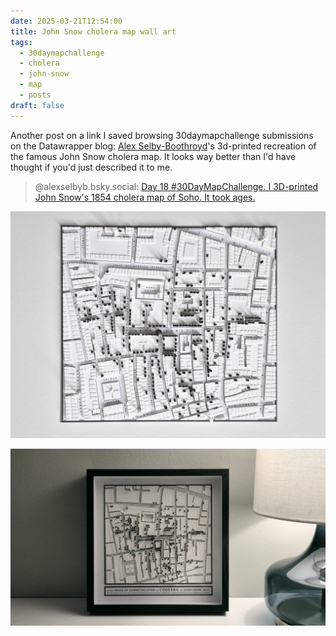 ```yaml
---
date: 2025-03-21T12:54:00
title: John Snow cholera map wall art
tags:
  - 30daymapchallenge
  - cholera
  - john-snow
  - map
  - posts
draft: false
---
```

Another post on a link I saved browsing 30daymapchallenge submissions on the Datawrapper blog: [Alex Selby-Boothroyd](https://bsky.app/profile/alexselbyb.bsky.social)'s 3d-printed recreation of the famous John Snow cholera map. It looks way better than I'd have thought if you'd just described it to me.  

> @alexselbyb.bsky.social: [Day 18 #30DayMapChallenge. I 3D-printed John Snow's 1854 cholera map of Soho. It took ages.](https://bsky.app/profile/alexselbyb.bsky.social/post/3lba4wzj3i22i)

![3D model of John Snow's cholera map](../assets/images/alexselbyb_1.jpg)

![3D print of John Snow's cholera map](../assets/images/alexselbyb_2.jpg)